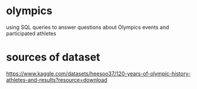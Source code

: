 # olympics
using SQL queries to answer questions about Olympics events and participated athletes

# sources of dataset
https://www.kaggle.com/datasets/heesoo37/120-years-of-olympic-history-athletes-and-results?resource=download
